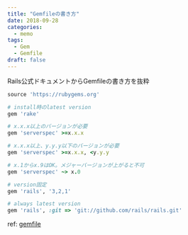 ```yaml
---
title: "Gemfileの書き方"
date: 2018-09-28
categories:
  - memo
tags:
  - Gem
  - Gemfile 
draft: false
---
```


Rails公式ドキュメントからGemfileの書き方を抜粋

<!--more-->

```ruby
source 'https://rubygems.org'

# install時のlatest version
gem 'rake'

# x.x.x以上のバージョンが必要
gem 'serverspec' >=x.x.x

# x.x.x以上、y.y.y以下のバージョンが必要
gem 'serverspec' >=x.x.x, <y.y.y

# x.1からx.9はOK。メジャーバージョンが上がると不可
gem 'serverspec' ~> x.0

# version固定
gem 'rails', '3,2,1'

# always latest version
gem 'rails', :git => 'git://github.com/rails/rails.git'
```

ref: [gemfile](http://railsdoc.com/references/gemfile)
